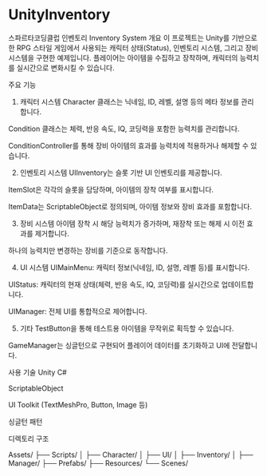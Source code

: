 # UnityInventory
스파르타코딩클럽 인벤토리
Inventory System
개요
이 프로젝트는 Unity를 기반으로 한 RPG 스타일 게임에서 사용되는 캐릭터 상태(Status), 인벤토리 시스템, 그리고 장비 시스템을 구현한 예제입니다. 플레이어는 아이템을 수집하고 장착하며, 캐릭터의 능력치를 실시간으로 변화시킬 수 있습니다.

주요 기능
1. 캐릭터 시스템
Character 클래스는 닉네임, ID, 레벨, 설명 등의 메타 정보를 관리합니다.

Condition 클래스는 체력, 반응 속도, IQ, 코딩력을 포함한 능력치를 관리합니다.

ConditionController를 통해 장비 아이템의 효과를 능력치에 적용하거나 해제할 수 있습니다.

2. 인벤토리 시스템
UIInventory는 슬롯 기반 UI 인벤토리를 제공합니다.

ItemSlot은 각각의 슬롯을 담당하며, 아이템의 장착 여부를 표시합니다.

ItemData는 ScriptableObject로 정의되며, 아이템 정보와 장비 효과를 포함합니다.

3. 장비 시스템
아이템 장착 시 해당 능력치가 증가하며, 재장착 또는 해제 시 이전 효과를 제거합니다.

하나의 능력치만 변경하는 장비를 기준으로 동작합니다.

4. UI 시스템
UIMainMenu: 캐릭터 정보(닉네임, ID, 설명, 레벨 등)를 표시합니다.

UIStatus: 캐릭터의 현재 상태(체력, 반응 속도, IQ, 코딩력)를 실시간으로 업데이트합니다.

UIManager: 전체 UI를 통합적으로 제어합니다.

5. 기타
TestButton을 통해 테스트용 아이템을 무작위로 획득할 수 있습니다.

GameManager는 싱글턴으로 구현되어 플레이어 데이터를 초기화하고 UI에 전달합니다.

사용 기술
Unity C#

ScriptableObject

UI Toolkit (TextMeshPro, Button, Image 등)

싱글턴 패턴

디렉토리 구조

Assets/
├── Scripts/
│   ├── Character/
│   ├── UI/
│   ├── Inventory/
│   ├── Manager/
├── Prefabs/
├── Resources/
└── Scenes/
